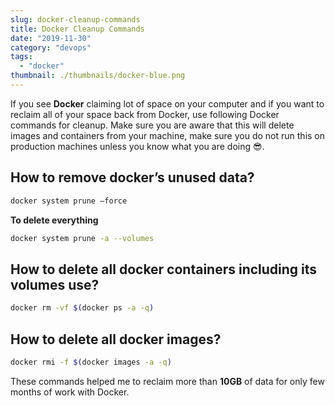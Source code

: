 ```yaml
---
slug: docker-cleanup-commands
title: Docker Cleanup Commands
date: "2019-11-30"
category: "devops"
tags:
  - "docker"
thumbnail: ./thumbnails/docker-blue.png
---
```


If you see **Docker** claiming lot of space on your computer and if you want to reclaim all of your space back from Docker, use following Docker commands for cleanup. Make sure you are aware that this will delete images and containers from your machine, make sure you do not run this on production machines unless you know what you are doing  😎.

## How to remove docker’s unused data?
```sh
docker system prune —force
```

**To delete everything**
```sh
docker system prune -a --volumes
```


## How to delete all docker containers including its volumes use?
```sh
docker rm -vf $(docker ps -a -q)
```

## How to delete all docker images?
```sh
docker rmi -f $(docker images -a -q)
```

These commands helped me to reclaim more than **10GB** of data for only few months of work with Docker.

